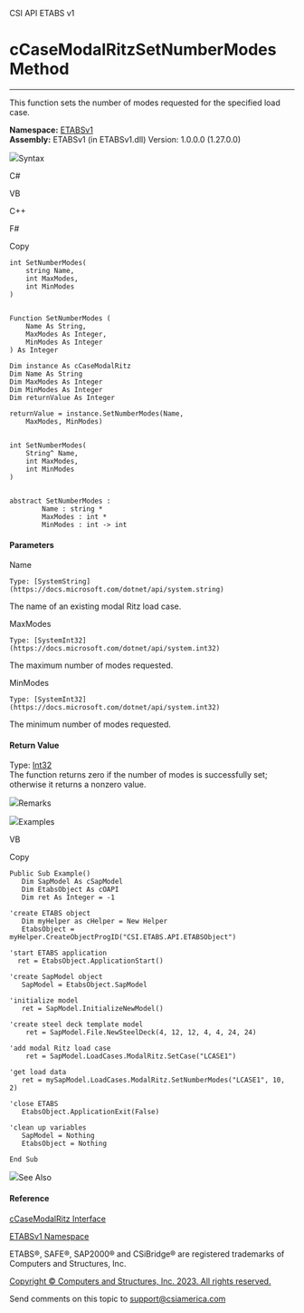 ﻿

CSI API ETABS v1

# cCaseModalRitzSetNumberModes Method  
  
---  
  
This function sets the number of modes requested for the specified load case.

**Namespace:** [ETABSv1](2780f1b8-2033-5289-2298-1cdb2a7508d9.htm)  
**Assembly:** ETABSv1 (in ETABSv1.dll) Version: 1.0.0.0 (1.27.0.0)

![](../icons/SectionExpanded.png)Syntax

C#

VB

C++

F#

Copy

    
    
    int SetNumberModes(
    	string Name,
    	int MaxModes,
    	int MinModes
    )
    
    
    Function SetNumberModes ( 
    	Name As String,
    	MaxModes As Integer,
    	MinModes As Integer
    ) As Integer
    
    Dim instance As cCaseModalRitz
    Dim Name As String
    Dim MaxModes As Integer
    Dim MinModes As Integer
    Dim returnValue As Integer
    
    returnValue = instance.SetNumberModes(Name, 
    	MaxModes, MinModes)
    
    
    int SetNumberModes(
    	String^ Name, 
    	int MaxModes, 
    	int MinModes
    )
    
    
    abstract SetNumberModes : 
            Name : string * 
            MaxModes : int * 
            MinModes : int -> int 
    

#### Parameters

Name

    Type: [SystemString](https://docs.microsoft.com/dotnet/api/system.string)  
The name of an existing modal Ritz load case.

MaxModes

    Type: [SystemInt32](https://docs.microsoft.com/dotnet/api/system.int32)  
The maximum number of modes requested.

MinModes

    Type: [SystemInt32](https://docs.microsoft.com/dotnet/api/system.int32)  
The minimum number of modes requested.

#### Return Value

Type: [Int32](https://docs.microsoft.com/dotnet/api/system.int32)  
The function returns zero if the number of modes is successfully set;
otherwise it returns a nonzero value.

![](../icons/SectionExpanded.png)Remarks

![](../icons/SectionExpanded.png)Examples

VB

Copy

    
    
    Public Sub Example()
       Dim SapModel As cSapModel
       Dim EtabsObject As cOAPI
       Dim ret As Integer = -1
    
    'create ETABS object
       Dim myHelper as cHelper = New Helper
       EtabsObject = myHelper.CreateObjectProgID("CSI.ETABS.API.ETABSObject")
    
    'start ETABS application
      ret = EtabsObject.ApplicationStart()
    
    'create SapModel object
       SapModel = EtabsObject.SapModel
    
    'initialize model
       ret = SapModel.InitializeNewModel()
    
    'create steel deck template model
        ret = SapModel.File.NewSteelDeck(4, 12, 12, 4, 4, 24, 24)
    
    'add modal Ritz load case
        ret = SapModel.LoadCases.ModalRitz.SetCase("LCASE1")
    
    'get load data
       ret = mySapModel.LoadCases.ModalRitz.SetNumberModes("LCASE1", 10, 2)
    
    'close ETABS
       EtabsObject.ApplicationExit(False)
    
    'clean up variables
       SapModel = Nothing
       EtabsObject = Nothing
    
    End Sub

![](../icons/SectionExpanded.png)See Also

#### Reference

[cCaseModalRitz Interface](b941bbb0-14e1-89de-a23d-04ab460380bd.htm)

[ETABSv1 Namespace](2780f1b8-2033-5289-2298-1cdb2a7508d9.htm)

ETABS®, SAFE®, SAP2000® and CSiBridge® are registered trademarks of Computers
and Structures, Inc.  

[Copyright © Computers and Structures, Inc. 2023. All rights
reserved.](http://www.csiamerica.com)

Send comments on this topic to
[support@csiamerica.com](mailto:support%40csiamerica.com?Subject=CSI%20API%20ETABS%20v1)

